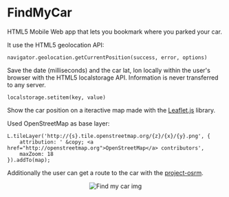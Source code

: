 FindMyCar
=========

HTML5 Mobile Web app that lets you bookmark where you parked your car.

It use the HTML5 geolocation API:

```
navigator.geolocation.getCurrentPosition(success, error, options)
```

Save the date (milliseconds) and the car lat, lon locally within the user's browser with the HTML5 localstorage API. Information is never transferred to any server.

```
localstorage.setitem(key, value)
```
Show the car position on a iteractive map made with the [Leaflet.js](http://leafletjs.com/) library.

Used OpenStreetMap as base layer:

```
L.tileLayer('http://{s}.tile.openstreetmap.org/{z}/{x}/{y}.png', {
    attribution: ' &copy; <a href="http://openstreetmap.org">OpenStreetMap</a> contributors',
    maxZoom: 18
}).addTo(map);
```

Additionally the user can get a route to the car with the [project-osrm](http://project-osrm.org/).

<p align="center">
  <img src="https://raw.githubusercontent.com/mappingCo/FindMyCar/gh-pages/img/findmycar.png" alt="Find my car img"/>
</p>
